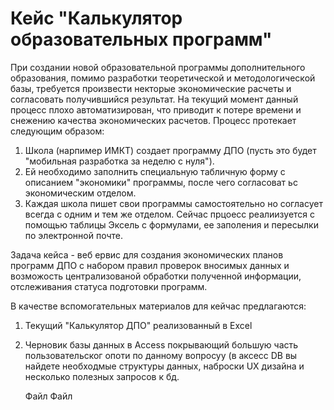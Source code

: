 # Кейс "Калькулятор образовательных программ"
При создании новой образовательной программы дополнительного образования, помимо разработки теоретической и методологической базы, требуется произвести некторые экономические расчеты и согласовать получившийся результат. На текущий момент данный процесс плохо автоматизирован, что приводит к потере времени и снежению качества экономических расчетов.
Процесс протекает следующим образом:
1) Школа (нарпимер ИМКТ) создает программу ДПО (пусть это будет "мобильная разработка за неделю с нуля").
2) Ей необходимо заполнить специальную табличную форму с описанием "экономики" программы, после чего согласоват ьс экономическим отделом.
3) Каждая школа пишет свои программы самостоятельно но согласует всегда с одним и тем же отделом.
Сейчас прцоесс реалиизуется с помощью таблицы Эксель с формулами, ее заполения и пересылки по электронной почте.

Задача кейса - веб ервис для создания экономических планов программ ДПО с набором правил проверок вносимых данных и возможость централизованой обработки полученной информации, отслеживания статуса подготовки программ.

В качестве вспомогательных материалов для кейчас предлагаются:
1) Текущий "Калькулятор ДПО" реализованный в Excel
2) Черновик базы данных в Access покрывающий большую часть пользовательског опоти по данному вопросуу (в аксесс DB вы найдете необходмые структуры данных, наброски UX дизайна и несколько полезных запросов к бд.

   Файл
   Файл
